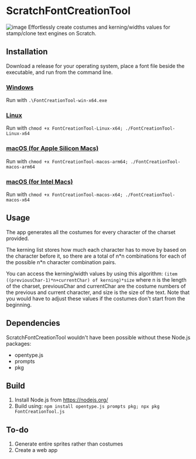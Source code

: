 # ScratchFontCreationTool
![image](https://user-images.githubusercontent.com/76801340/180587789-ebe49ca7-e8e3-40bf-91dc-00b02c2f3ca7.png)
Effortlessly create costumes and kerning/widths values for stamp/clone text engines on Scratch.

## Installation
Download a release for your operating system, place a font file beside the executable, and run from the command line.
### [Windows](https://github.com/NTProgramsOfficial/ScratchFontCreationTool/releases/download/Linux/FontCreationTool)
Run with `.\FontCreationTool-win-x64.exe`
### [Linux](https://github.com/NTProgramsOfficial/ScratchFontCreationTool/releases/download/Linux/FontCreationTool)
Run with `chmod +x FontCreationTool-Linux-x64; ./FontCreationTool-Linux-x64`
### [macOS (for Apple Silicon Macs)](https://github.com/NTProgramsOfficial/ScratchFontCreationTool/releases/download/apple-macos-v1.0.0/FontCreationTool)
Run with `chmod +x FontCreationTool-macos-arm64; ./FontCreationTool-macos-arm64`
### [macOS (for Intel Macs)](https://github.com/NTProgramsOfficial/ScratchFontCreationTool/releases/download/intel-macos-v1.0.0/FontCreationTool)
Run with `chmod +x FontCreationTool-macos-x64; ./FontCreationTool-macos-x64`

## Usage
The app generates all the costumes for every character of the charset provided.

The kerning list stores how much each character has to move by based on the character before it, so there are a total of n\*n combinations for each of the possible n\*n character combination pairs.

You can access the kerning/width values by using this algorithm:
`(item ((previousChar-1)*n+currentChar) of kerning)*size`
where n is the length of the charset, previousChar and currentChar are the costume numbers of the previous and current character, and size is the size of the text. Note that you would have to adjust these values if the costumes don't start from the beginning.

## Dependencies
ScratchFontCreationTool wouldn't have been possible without these Node.js packages:
- opentype.js
- prompts
- pkg

## Build
1) Install Node.js from https://nodejs.org/
2) Build using: `npm install opentype.js prompts pkg; npx pkg FontCreationTool.js`

## To-do
1) Generate entire sprites rather than costumes
2) Create a web app
